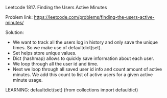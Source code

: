 Leetcode 1817. Finding the Users Active Minutes

Problem link: https://leetcode.com/problems/finding-the-users-active-minutes/

Solution:
+ We want to track all the users log in history and only save the unique times. So we make use of defaultdict(set).
+ Set helps store unique values.
+ Dict (hashmap) allows to quickly save information about each user.
+ We loop through all the user id and time.
+ Next we loop through all saved user id info and count amount of active minutes. We add this count to list of active users for a given active minute usage.

LEARNING: defaultdict(set) (from collections import defauldict)
